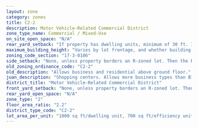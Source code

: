 ```yaml
---
layout: zone
category: zones
title: C2-2
description: Motor Vehicle-Related Commercial District
zone_type_name: Commercial / Mixed-Use
on_site_open_space: "N/A"
rear_yard_setback: "If property has dwelling units, minimum of 30 ft. If its rear property line borders the side property line of an R-zoned lot, the rear setback must equal the side setback of the R-zoned lot. If rear line borders the R lot&#39;s rear line, setback must be at least 16 ft."
maximum_building_height: "Varies by lot frontage, and whether building has ground-floor commercial space. (See 17-3-0408)"
zoning_code_section: "17-3-0106"
side_setback: "None, unless property borders an R-zoned lot. Then the R lot&#39;s front setback applies."
old_zoning_ordinance_code: "C2-2"
old_description: "Allows business and residential above ground floor."
juan_description: "Shopping centers. Allows more business types than B1 districts, including liquor stores, warehouses, and auto shops. Apartment allowed above the ground floor."
district_title: "Motor Vehicle-Related Commercial District"
front_yard_setback: "None, unless property borders an R-zoned lot. Then the front setback must be at least 50% of the R lot&#39;s front setback. (See 17-3-0404.)"
rear_yard_open_space: "N/A"
zone_type: "2"
floor_area_ratio: "2.2"
district_type_code: "C2-2"
lot_area_per_unit: "1000 sq ft/dwelling unit, 700 sq ft/efficiency unit, 700 sq ft/SRO unit"
---
```

